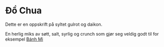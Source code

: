 # Đồ Chua

Dette er en oppskrift på syltet gulrot og daikon.

En herlig miks av søtt, salt, syrlig og crunch som gjør seg veldig godt til for eksempel [Bánh Mì](bahn-mi.md)